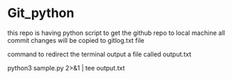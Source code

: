 # Git_python

this repo is having python script to get the github repo to local machine
all commit changes will be copied to gitlog.txt file

command to redirect the terminal output a file called output.txt

  python3 sample.py  2>&1 | tee output.txt 
